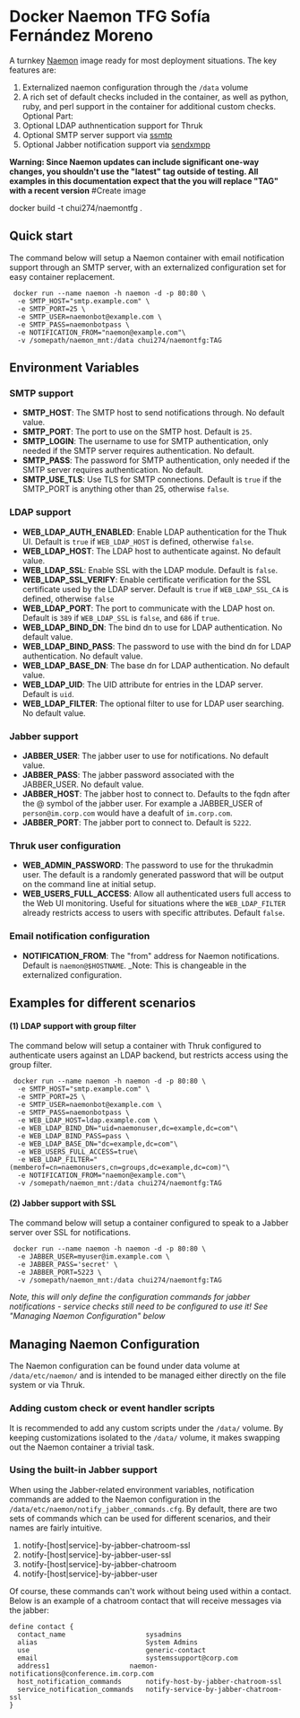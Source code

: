 # Docker Naemon TFG Sofía Fernández Moreno

A turnkey [Naemon](http://www.naemon.org) image ready for most deployment situations. The key features are:

1. Externalized naemon configuration through the `/data` volume
2. A rich set of default checks included in the container, as well as python, ruby, and perl support in the container for additional custom checks.
Optional Part:
3. Optional LDAP authnentication support for Thruk
4. Optional SMTP server support via [ssmtp](https://wiki.archlinux.org/index.php/SSMTP)
5. Optional Jabber notification support via [sendxmpp](http://sendxmpp.hostname.sk)

__Warning: Since Naemon updates can include significant one-way changes, you shouldn't use the "latest" tag outside of testing. All examples in this documentation expect that the you will replace "TAG" with a recent version__
#Create image

docker build -t chui274/naemontfg .
## Quick start

The command below will setup a Naemon container with email notification support through an SMTP server, with an externalized configuration set for easy container replacement.

```
 docker run --name naemon -h naemon -d -p 80:80 \
  -e SMTP_HOST="smtp.example.com" \
  -e SMTP_PORT=25 \
  -e SMTP_USER=naemonbot@example.com \
  -e SMTP_PASS=naemonbotpass \
  -e NOTIFICATION_FROM="naemon@example.com"\
  -v /somepath/naemon_mnt:/data chui274/naemontfg:TAG
```

## Environment Variables

### SMTP support
* __SMTP_HOST__: The SMTP host to send notifications through. No default value.
* __SMTP_PORT__: The port to use on the SMTP host. Default is `25`.
* __SMTP_LOGIN__: The username to use for SMTP authentication, only needed if the SMTP server requires authentication. No default.
* __SMTP_PASS__: The password for SMTP authentication, only needed if the SMTP server requires authentication. No default.
* __SMTP_USE_TLS__: Use TLS for SMTP connections. Default is `true` if the SMTP_PORT is anything other than 25, otherwise `false`.

### LDAP support
* __WEB_LDAP_AUTH_ENABLED__: Enable LDAP authentication for the Thuk UI. Default is `true` if `WEB_LDAP_HOST` is defined, otherwise `false`.
* __WEB_LDAP_HOST__: The LDAP host to authenticate against. No default value.
* __WEB_LDAP_SSL__: Enable SSL with the LDAP module. Default is `false`.
* __WEB_LDAP_SSL_VERIFY__: Enable certificate verification for the SSL certificate used by the LDAP server. Default is `true` if `WEB_LDAP_SSL_CA` is defined, otherwise `false`
* __WEB_LDAP_PORT__: The port to communicate with the LDAP host on. Default is `389` if `WEB_LDAP_SSL` is `false`, and `686` if `true`.
* __WEB_LDAP_BIND_DN__: The bind dn to use for LDAP authentication. No default value.
* __WEB_LDAP_BIND_PASS__: The password to use with the bind dn for LDAP authentication. No default value.
* __WEB_LDAP_BASE_DN__: The base dn for LDAP authentication. No default value.
* __WEB_LDAP_UID__: The UID attribute for entries in the LDAP server. Default is `uid`.
* __WEB_LDAP_FILTER__: The optional filter to use for LDAP user searching. No default value.

### Jabber support
* __JABBER_USER__: The jabber user to use for notifications. No default value.
* __JABBER_PASS__: The jabber password associated with the JABBER_USER. No default value.
* __JABBER_HOST__: The jabber host to connect to. Defaults to the fqdn after the @ symbol of the jabber user. For example a JABBER_USER of `person@im.corp.com` would have a deafult of `im.corp.com`.
* __JABBER_PORT__: The jabber port to connect to. Default is `5222`.

### Thruk user configuration
* __WEB_ADMIN_PASSWORD__: The password to use for the thrukadmin user. The default is a randomly generated password that will be output on the command line at initial setup.
* __WEB_USERS_FULL_ACCESS__: Allow all authenticated users full access to the Web UI monitoring. Useful for situations where the `WEB_LDAP_FILTER` already restricts access to users with specific attributes. Default `false`.

### Email notification configuration
* __NOTIFICATION_FROM__: The "from" address for Naemon notifications. Default is `naemon@$HOSTNAME`. _Note: This is changeable in the externalized configuration.

## Examples for different scenarios

#### (1) LDAP support with group filter

The command below will setup a container with Thruk configured to authenticate users against an LDAP backend, but restricts access using the group filter.

```
 docker run --name naemon -h naemon -d -p 80:80 \
  -e SMTP_HOST="smtp.example.com" \
  -e SMTP_PORT=25 \
  -e SMTP_USER=naemonbot@example.com \
  -e SMTP_PASS=naemonbotpass \
  -e WEB_LDAP_HOST=ldap.example.com \
  -e WEB_LDAP_BIND_DN="uid=naemonuser,dc=example,dc=com"\
  -e WEB_LDAP_BIND_PASS=pass \
  -e WEB_LDAP_BASE_DN="dc=example,dc=com"\
  -e WEB_USERS_FULL_ACCESS=true\
  -e WEB_LDAP_FILTER="(memberof=cn=naemonusers,cn=groups,dc=example,dc=com)"\
  -e NOTIFICATION_FROM="naemon@example.com"\
  -v /somepath/naemon_mnt:/data chui274/naemontfg:TAG
```

#### (2) Jabber support with SSL

The command below will setup a container configured to speak to a Jabber server over SSL for notifications.

```
 docker run --name naemon -h naemon -d -p 80:80 \
  -e JABBER_USER=myuser@im.example.com \
  -e JABBER_PASS='secret' \
  -e JABBER_PORT=5223 \
  -v /somepath/naemon_mnt:/data chui274/naemontfg:TAG
```

_Note, this will only define the configuration commands for jabber notifications - service checks still need to be configured to use it! See "Managing Naemon Configuration" below_

## Managing Naemon Configuration

The Naemon configuration can be found under data volume at `/data/etc/naemon/` and is intended to be managed either directly on the file system or via Thruk.

### Adding custom check or event handler scripts

It is recommended to add any custom scripts under the `/data/` volume. By keeping customizations isolated to the `/data/` volume, it makes swapping out the Naemon container a trivial task.

### Using the built-in Jabber support

When using the Jabber-related environment variables, notification commands are added to the Naemon configuration in the `/data/etc/naemon/notify_jabber_commands.cfg`. By default, there are two sets of commands which can be used for different scenarios, and their names are fairly intuitive. 

1. notify-[host|service]-by-jabber-chatroom-ssl
2. notify-[host|service]-by-jabber-user-ssl
3. notify-[host|service]-by-jabber-chatroom
4. notify-[host|service]-by-jabber-user

Of course, these commands can't work without being used within a contact. Below is an example of a chatroom contact that will receive messages via the jabber:

```
define contact {
  contact_name                    sysadmins
  alias                           System Admins
  use                             generic-contact
  email                           systemssupport@corp.com
  address1	                  naemon-notifications@conference.im.corp.com
  host_notification_commands      notify-host-by-jabber-chatroom-ssl
  service_notification_commands   notify-service-by-jabber-chatroom-ssl
}

```

